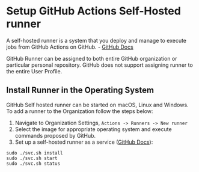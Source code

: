 # Setup GitHub Actions Self-Hosted runner

A self-hosted runner is a system that you deploy and manage to execute jobs from GitHub Actions on GitHub. - [GitHub Docs](https://docs.github.com/en/actions/concepts/runners/self-hosted-runners)

GitHub Runner can be assigned to both entire GitHub organization or particular personal repository.
GitHub does not support assigning runner to the entire User Profile.

## Install Runner in the Operating System

GitHub Self hosted runner can be started on macOS, Linux and Windows.
To add a runner to the Organization follow the steps below:

1. Navigate to Organization Settings, `Actions -> Runners -> New runner`
2. Select the image for appropriate operating system and execute commands proposed by GitHub.
3. Set up a self-hosted runner as a service ([GitHub Docs](https://docs.github.com/en/actions/how-tos/manage-runners/self-hosted-runners/configure-the-application)):

```shell
sudo ./svc.sh install
sudo ./svc.sh start
sudo ./svc.sh status
```

